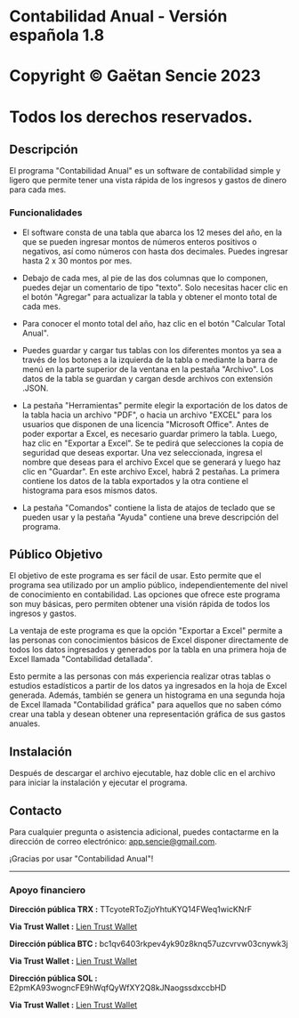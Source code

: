 # Contabilidad Anual - Versión española 1.8

# Copyright © Gaëtan Sencie 2023
# Todos los derechos reservados.

## Descripción

El programa "Contabilidad Anual" es un software de contabilidad simple y ligero que permite tener una vista rápida de los ingresos y gastos de dinero para cada mes.

### Funcionalidades

- El software consta de una tabla que abarca los 12 meses del año, en la que se pueden ingresar montos de números enteros positivos o negativos, así como números con hasta dos decimales. Puedes ingresar hasta 2 x 30 montos por mes.

- Debajo de cada mes, al pie de las dos columnas que lo componen, puedes dejar un comentario de tipo "texto". Solo necesitas hacer clic en el botón "Agregar" para actualizar la tabla y obtener el monto total de cada mes.

- Para conocer el monto total del año, haz clic en el botón "Calcular Total Anual".

- Puedes guardar y cargar tus tablas con los diferentes montos ya sea a través de los botones a la izquierda de la tabla o mediante la barra de menú en la parte superior de la ventana en la pestaña "Archivo". Los datos de la tabla se guardan y cargan desde archivos con extensión .JSON.

- La pestaña "Herramientas" permite elegir la exportación de los datos de la tabla hacia un archivo "PDF", o hacia un archivo "EXCEL" para los usuarios que disponen de una licencia "Microsoft Office". Antes de poder exportar a Excel, es necesario guardar primero la tabla. Luego, haz clic en "Exportar a Excel". Se te pedirá que selecciones la copia de seguridad que deseas exportar. Una vez seleccionada, ingresa el nombre que deseas para el archivo Excel que se generará y luego haz clic en "Guardar". En este archivo Excel, habrá 2 pestañas. La primera contiene los datos de la tabla exportados y la otra contiene el histograma para esos mismos datos.

- La pestaña "Comandos" contiene la lista de atajos de teclado que se pueden usar y la pestaña "Ayuda" contiene una breve descripción del programa.

## Público Objetivo

El objetivo de este programa es ser fácil de usar. Esto permite que el programa sea utilizado por un amplio público, independientemente del nivel de conocimiento en contabilidad. Las opciones que ofrece este programa son muy básicas, pero permiten obtener una visión rápida de todos los ingresos y gastos.

La ventaja de este programa es que la opción "Exportar a Excel" permite a las personas con conocimientos básicos de Excel disponer directamente de todos los datos ingresados y generados por la tabla en una primera hoja de Excel llamada "Contabilidad detallada".

Esto permite a las personas con más experiencia realizar otras tablas o estudios estadísticos a partir de los datos ya ingresados en la hoja de Excel generada. Además, también se genera un histograma en una segunda hoja de Excel llamada "Contabilidad gráfica" para aquellos que no saben cómo crear una tabla y desean obtener una representación gráfica de sus gastos anuales.

## Instalación

Después de descargar el archivo ejecutable, haz doble clic en el archivo para iniciar la instalación y ejecutar el programa.


## Contacto

Para cualquier pregunta o asistencia adicional, puedes contactarme en la dirección de correo electrónico: app.sencie@gmail.com.

¡Gracias por usar "Contabilidad Anual"!

---

### Apoyo financiero

**Dirección pública TRX :** TTcyoteRToZjoYhtuKYQ14FWeq1wicKNrF

**Via Trust Wallet :** [Lien Trust Wallet](https://link.trustwallet.com/send?coin=195&address=TTcyoteRToZjoYhtuKYQ14FWeq1wicKNrF)

**Dirección pública BTC :** bc1qv6403rkpev4yk90z8knq57uzcvrvw03cnywk3j

**Via Trust Wallet :** [Lien Trust Wallet](https://link.trustwallet.com/send?coin=0&address=bc1qv6403rkpev4yk90z8knq57uzcvrvw03cnywk3j)

**Dirección pública SOL :** E2pmKA93wogncFE9hWqfQyWfXY2Q8kJNaogssdxccbHD

**Via Trust Wallet :** [Lien Trust Wallet](https://link.trustwallet.com/send?coin=501&address=E2pmKA93wogncFE9hWqfQyWfXY2Q8kJNaogssdxccbHD)
